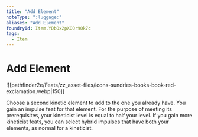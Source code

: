 ```yaml
---
title: "Add Element"
noteType: ":luggage:"
aliases: "Add Element"
foundryId: Item.YDbOx2pXOOr9Ok7c
tags:
  - Item
---
```


# Add Element
![[pathfinder2e/Feats/zz_asset-files/icons-sundries-books-book-red-exclamation.webp|150]]

Choose a second kinetic element to add to the one you already have. You gain an impulse feat for that element. For the purpose of meeting its prerequisites, your kineticist level is equal to half your level. If you gain more kineticist feats, you can select hybrid impulses that have both your elements, as normal for a kineticist.
